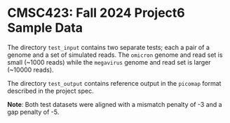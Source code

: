 # CMSC423: Fall 2024 Project6 Sample Data

The directory `test_input` contains two separate tests; each a pair of a genome and a set of simulated reads.  The `omicron` genome and read set is small (~1000 reads) while the `megavirus` genome and read set is larger (~10000 reads).

The directory `test_output` contains reference output in the `picomap` format described in the project spec.

**Note**: Both test datasets were aligned with a mismatch penalty of -3 and a gap penalty of -5.
